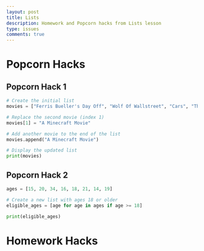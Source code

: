 ```yaml
---
layout: post  
title: Lists
description: Homework and Popcorn hacks from Lists lesson
type: issues  
comments: true  
---
```


# Popcorn Hacks

## Popcorn Hack 1 

```py
# Create the initial list
movies = ["Ferris Bueller's Day Off", "Wolf Of Wallstreet", "Cars", "The Fast and The Furious"]

# Replace the second movie (index 1)
movies[1] = "A Minecraft Movie"

# Add another movie to the end of the list
movies.append("A Minecraft Movie")

# Display the updated list
print(movies)
```

## Popcorn Hack 2 

```py
ages = [15, 20, 34, 16, 18, 21, 14, 19]

# Create a new list with ages 18 or older
eligible_ages = [age for age in ages if age >= 18]

print(eligible_ages)
```

# Homework Hacks





